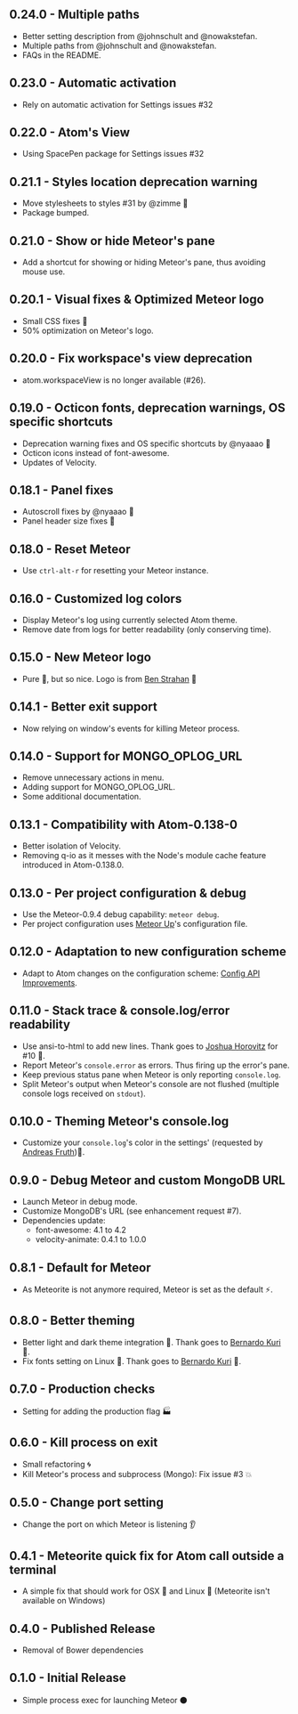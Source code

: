 ## 0.24.0 - Multiple paths
* Better setting description from @johnschult and @nowakstefan.
* Multiple paths from @johnschult and @nowakstefan.
* FAQs in the README.

## 0.23.0 - Automatic activation
* Rely on automatic activation for Settings issues #32

## 0.22.0 - Atom's View
* Using SpacePen package for Settings issues #32

## 0.21.1 - Styles location deprecation warning
* Move stylesheets to styles #31 by @zimme :clap:
* Package bumped.

## 0.21.0 - Show or hide Meteor's pane
* Add a shortcut for showing or hiding Meteor's pane, thus avoiding mouse use.

## 0.20.1 - Visual fixes & Optimized Meteor logo
* Small CSS fixes :lipstick:
* 50% optimization on Meteor's logo.

## 0.20.0 - Fix workspace's view deprecation
* atom.workspaceView is no longer available (#26).

## 0.19.0 - Octicon fonts, deprecation warnings, OS specific shortcuts
* Deprecation warning fixes and OS specific shortcuts by @nyaaao :clap:
* Octicon icons instead of font-awesome.
* Updates of Velocity.

## 0.18.1 - Panel fixes
* Autoscroll fixes by @nyaaao :clap:
* Panel header size fixes :lipstick:

## 0.18.0 - Reset Meteor
* Use `ctrl-alt-r` for resetting your Meteor instance.

## 0.16.0 - Customized log colors
* Display Meteor's log using currently selected Atom theme.
* Remove date from logs for better readability (only conserving time).

## 0.15.0 - New Meteor logo
* Pure :lipstick:, but so nice. Logo is from [Ben Strahan](https://twitter.com/benjaminstrahan) :clap:

## 0.14.1 - Better exit support
* Now relying on window's events for killing Meteor process.

## 0.14.0 - Support for MONGO_OPLOG_URL
* Remove unnecessary actions in menu.
* Adding support for MONGO_OPLOG_URL.
* Some additional documentation.

## 0.13.1 - Compatibility with Atom-0.138-0
* Better isolation of Velocity.
* Removing q-io as it messes with the Node's module cache feature introduced in Atom-0.138.0.

## 0.13.0 - Per project configuration & debug
* Use the Meteor-0.9.4 debug capability: `meteor debug`.
* Per project configuration uses [Meteor Up](https://github.com/arunoda/meteor-up)'s configuration file.

## 0.12.0 - Adaptation to new configuration scheme
* Adapt to Atom changes on the configuration scheme: [Config API Improvements](http://blog.atom.io/2014/10/02/config-api-has-schema.html).

## 0.11.0 - Stack trace & console.log/error readability
* Use ansi-to-html to add new lines. Thank goes to [Joshua Horovitz](https://github.com/joshuahhh) for #10 :clap:.
* Report Meteor's `console.error` as errors. Thus firing up the error's pane.
* Keep previous status pane when Meteor is only reporting `console.log`.
* Split Meteor's output when Meteor's console are not flushed (multiple console logs received on `stdout`).

## 0.10.0 - Theming Meteor's console.log
* Customize your `console.log`'s color in the settings' (requested by [Andreas Fruth](http://crater.io/posts/W2Az8PQJ4aKTuf2ET)):lipstick:.

## 0.9.0 - Debug Meteor and custom MongoDB URL
* Launch Meteor in debug mode.
* Customize MongoDB's URL (see enhancement request #7).
* Dependencies update:
  * font-awesome: 4.1 to 4.2
  * velocity-animate: 0.4.1 to 1.0.0

## 0.8.1 - Default for Meteor
* As Meteorite is not anymore required, Meteor is set as the default :zap:.

## 0.8.0 - Better theming
* Better light and dark theme integration :lipstick:. Thank goes to [Bernardo Kuri](https://github.com/bkuri) :clap:.
* Fix fonts setting on Linux :penguin:. Thank goes to [Bernardo Kuri](https://github.com/bkuri) :clap:.

## 0.7.0 - Production checks
* Setting for adding the production flag :factory:

## 0.6.0 - Kill process on exit
* Small refactoring :cyclone:
* Kill Meteor's process and subprocess (Mongo): Fix issue #3 :boom:

## 0.5.0 - Change port setting
* Change the port on which Meteor is listening :ear:

## 0.4.1 - Meteorite quick fix for Atom call outside a terminal
* A simple fix that should work for OSX :apple: and Linux :penguin: (Meteorite isn't available on Windows)

## 0.4.0 - Published Release
* Removal of Bower dependencies

## 0.1.0 - Initial Release
* Simple process exec for launching Meteor :black_circle:  
